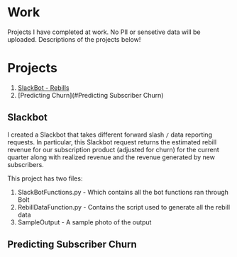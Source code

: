 # Work

Projects I have completed at work. No PII or sensetive data will be uploaded. Descriptions of the projects below!

# Projects

1. [SlackBot - Rebills](#SlackBot)
2. [Predicting Churn](#Predicting Subscriber Churn)

## Slackbot

I created a Slackbot that takes different forward slash `/` data reporting requests. In particular, this Slackbot request returns the estimated rebill revenue for our subscription product (adjusted for churn) for the current quarter along with realized revenue and the revenue generated by new subscribers.

This project has two files:

1. SlackBotFunctions.py - Which contains all the bot functions ran through Bolt
2. RebillDataFunction.py - Contains the script used to generate all the rebill data
3. SampleOutput - A sample photo of the output


## Predicting Subscriber Churn
